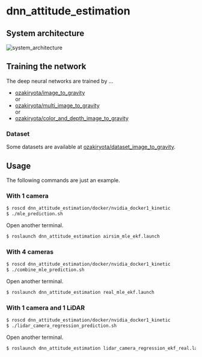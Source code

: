 # dnn_attitude_estimation
## System architecture
![system_architecture](https://user-images.githubusercontent.com/37431972/100202469-b374f400-2f44-11eb-8c3c-c5ff9d42a835.png)
## Training the network
The deep neural networks are trained by ...
* [ozakiryota/image_to_gravity](https://github.com/ozakiryota/image_to_gravity)  
or
* [ozakiryota/multi_image_to_gravity](https://github.com/ozakiryota/multi_image_to_gravity)  
or
* [ozakiryota/color_and_depth_image_to_gravity](https://github.com/ozakiryota/color_and_depth_image_to_gravity)
### Dataset
Some datasets are available at [ozakiryota/dataset_image_to_gravity](https://github.com/ozakiryota/dataset_image_to_gravity).
## Usage
The following commands are just an example.
### With 1 camera
```bash
$ roscd dnn_attitude_estimation/docker/nvidia_docker1_kinetic
$ ./mle_prediction.sh
```
Open another terminal.
```bash
$ roslaunch dnn_attitude_estimation airsim_mle_ekf.launch
```
### With 4 cameras
```bash
$ roscd dnn_attitude_estimation/docker/nvidia_docker1_kinetic
$ ./combine_mle_prediction.sh
```
Open another terminal.
```bash
$ roslaunch dnn_attitude_estimation real_mle_ekf.launch
```
### With 1 camera and 1 LiDAR
```bash
$ roscd dnn_attitude_estimation/docker/nvidia_docker1_kinetic
$ ./lidar_camera_regression_prediction.sh
```
Open another terminal.
```bash
$ roslaunch dnn_attitude_estimation lidar_camera_regression_ekf_real.launch
```
